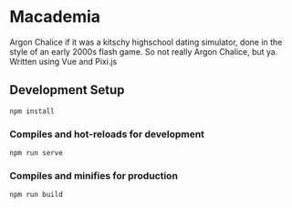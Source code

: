 # Macademia
Argon Chalice if it was a kitschy highschool dating simulator, done in the style of an early 2000s flash game.  So not really Argon Chalice, but ya.  Written using Vue and Pixi.js

## Development Setup
```
npm install
```

### Compiles and hot-reloads for development
```
npm run serve
```

### Compiles and minifies for production
```
npm run build
```
